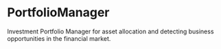 # PortfolioManager

Investment Portfolio Manager for asset allocation and detecting business opportunities in the financial market.
